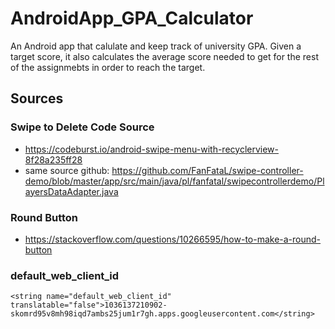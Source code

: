 # AndroidApp_GPA_Calculator
An Android app that calulate and keep track of university GPA.
Given a target score, it also calculates the average score needed to get for the rest of the assignmebts in order to reach the target.





## Sources

### Swipe to Delete Code Source

* https://codeburst.io/android-swipe-menu-with-recyclerview-8f28a235ff28
* same source github: https://github.com/FanFataL/swipe-controller-demo/blob/master/app/src/main/java/pl/fanfatal/swipecontrollerdemo/PlayersDataAdapter.java

### Round Button

* https://stackoverflow.com/questions/10266595/how-to-make-a-round-button

### default_web_client_id
    <string name="default_web_client_id" translatable="false">1036137210902-skomrd95v8mh98iqd7ambs25jum1r7gh.apps.googleusercontent.com</string>
